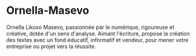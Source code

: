 # Ornella-Masevo
Ornella Likoso Masevo, passionnée par le numérique, rigoureuse et créative, dotée d'un sens d'analyse. Aimant l'écriture, propose la création des textes avec un fond éducatif, informatif et vendeur, pour mener votre entreprise ou projet vers la réussite. 
